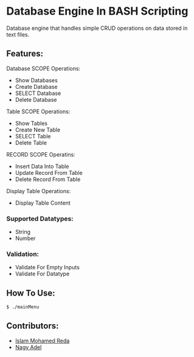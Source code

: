 # Database Engine In BASH Scripting

Database engine that handles simple CRUD operations on data stored in text files.


## Features:
Database SCOPE Operations:
* Show Databases
* Create Database
* SELECT Database
* Delete Database

Table SCOPE Operations:
* Show Tables
* Create New Table
* SELECT Table
* Delete Table

RECORD SCOPE Operatins:
* Insert Data Into Table
* Update Record From Table
* Delete Record From Table

Display Table Operations:
* Display Table Content


### Supported Datatypes:
* String
* Number

### Validation:
* Validate For Empty Inputs
* Validate For Datatype

## How To Use:
```sh
$ ./mainMenu
```

## Contributors:
* [Islam Mohamed Reda](https://github.com/IslamReda)
* [Nagy Adel]()
